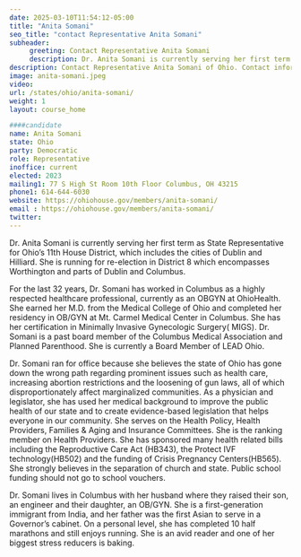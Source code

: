 ```yaml
---
date: 2025-03-10T11:54:12-05:00
title: "Anita Somani"
seo_title: "contact Representative Anita Somani"
subheader:
     greeting: Contact Representative Anita Somani
     description: Dr. Anita Somani is currently serving her first term as State Representative for Ohio’s 11th House District, which includes the cities of Dublin and Hilliard. She is running for re-election in District 8 which encompasses Worthington and parts of Dublin and Columbus.
description: Contact Representative Anita Somani of Ohio. Contact information for Anita Somani includes email address, phone number, and mailing address.
image: anita-somani.jpeg
video:
url: /states/ohio/anita-somani/
weight: 1
layout: course_home

####candidate
name: Anita Somani
state: Ohio
party: Democratic
role: Representative
inoffice: current
elected: 2023
mailing1: 77 S High St Room 10th Floor Columbus, OH 43215
phone1: 614-644-6030
website: https://ohiohouse.gov/members/anita-somani/
email : https://ohiohouse.gov/members/anita-somani/
twitter: 
---
```

Dr. Anita Somani is currently serving her first term as State Representative for Ohio’s 11th House District, which includes the cities of Dublin and Hilliard. She is running for re-election in District 8 which encompasses Worthington and parts of Dublin and Columbus.

For the last 32 years, Dr. Somani has worked in Columbus as a highly respected healthcare professional, currently as an OBGYN at OhioHealth.  She earned her M.D. from the Medical College of Ohio and completed her residency in OB/GYN at Mt. Carmel Medical Center in Columbus. She has her certification in Minimally Invasive Gynecologic Surgery( MIGS). Dr. Somani is a past board member of the Columbus Medical Association and Planned Parenthood. She is currently a Board Member of LEAD Ohio. 

Dr. Somani ran for office because she believes the state of Ohio has gone down the wrong path regarding prominent issues such as health care, increasing abortion restrictions and the loosening of gun laws, all of which disproportionately affect marginalized communities. As a physician and legislator, she has used her medical background to improve the public health of our state and to create evidence-based legislation that helps everyone in our community.  She serves on the Health Policy, Health Providers, Families & Aging and Insurance Committees. She is the ranking member on Health Providers. She has sponsored many health related bills including the Reproductive Care Act (HB343), the Protect IVF technology(HB502) and the funding of Crisis Pregnancy Centers(HB565). She strongly believes in the separation of church and state. Public school funding should not go to school vouchers. 

Dr. Somani lives in Columbus with her husband where they raised their son, an engineer and their daughter, an OB/GYN. She is a first-generation immigrant from India, and her father was the first Asian to serve in a Governor’s cabinet. On a personal level, she has completed 10 half marathons and still enjoys running. She is an avid reader and one of her biggest stress reducers is baking.
